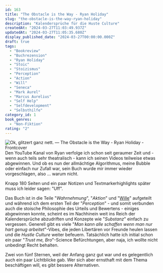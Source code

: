 ```yaml
---
id: 163
title: "The Obstacle is the Way - Ryan Holiday"
slug: "the-obstacle-is-the-way-ryan-holiday"
description: "Kalendersprüche für die Huste Culture"
createdAt: "2024-03-27T11:03:49.937Z"
updatedAt: "2024-03-27T11:05:35.680Z"
display_published_date: "2024-03-27T00:00:00.000Z"
draft: true
tags:
  - "Bookreview"
  - "Buchrezension"
  - "Ryan Holiday"
  - "Stoic"
  - "Stoizismus"
  - "Perception"
  - "Action"
  - "Will"
  - "Seneca"
  - "Mark Aurel"
  - "Marcus Aurelius"
  - "Self Help"
  - "Selfdevelopment"
  - "Selbsthilfe"
category_id: 1
book_genres:
  - "Non-Fiktion"
rating: "2"
---
```


![Ok, glitzert ganz nett. &mdash; The Obstacle is the Way - Ryan Holiday - Frontcover](https://res.cloudinary.com/dlsll9dkn/image/upload/v1711532597/photo_2024_03_27_10_42_53_1e9edd1322.jpg)
Den YouTube Kanal von Ryan verfolge ich schon seit geraumer Zeit und - wenn auch teils sehr theatralisch - kann ich seinen Videos teilweise etwas abgewinnen. Und ob es nun der allmächtige Algorithmus, meine Bubble oder einfach nur Zufall war, sein Buch wurde mir immer wieder vorgeschlagen, also ... warum nicht. 

Knapp 180 Seiten und ein paar Notizen und Textmarkerhighlights später muss ich leider sagen: "Uff". 

<!--more-->

Das Buch ist in die Teile "_Wahrnehmung_", "_Aktion_" und "<u>Wille</u>" aufgeteilt und während ich dem ersten Teil der "_Perception_" -  und somit verbunden auch die stoische Philosophie des Urteils und Bewertens - einiges abgewinnen konnte, scheint es im Nachhinein weit ins Reich der Kalendersprüche abzudriften und Konzepte wie "_Substanz_" einfach zu vergessen. Generell gibt es viele "_Man kann alle schaffen wenn man nur hart genug arbeitet_"-Vibes, die jeden Libertären vor Freunde heulen lassen und die _Hustle Culture_ weiter befeuern.
Tatsächlich hatte ich initial schon ein paar "_Trust me, Bro_"-Science Befürchtungen, aber naja, ich wollte nicht unbedingt Recht behalten. 

Zwei von fünf Sternen, weil der Anfang ganz gut war und es gelegentlich auch ein paar Lichtblicke gab. Wer sich aber ernsthaft mit dem Thema beschäftigen will, es gibt bessere Alternativen. 
